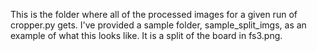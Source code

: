This is the folder where all of the processed images for a given run of cropper.py gets. I've provided a sample folder, sample_split_imgs, as an example of what this looks like. It is a split of the board in fs3.png.